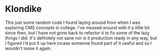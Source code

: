 # Klondike

This just some random code I found laying around from when I was exploring CMS concepts in college. I've messed around with it a little bit since then, but I have not gone back to refactor it to fix some of the lazy things I did. It's definitely not sane nor is it production ready in any way, but I figured I'd put it up here incase someone found part of it useful and so I wouldn't loose it again.
